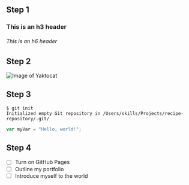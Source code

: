 ## Step 1

### This is an h3 header

###### This is an h6 header

## Step 2

![Image of Yaktocat](https://octodex.github.com/images/yaktocat.png)

## Step 3

```
$ git init
Initialized empty Git repository in /Users/skills/Projects/recipe-repository/.git/
```

``` javascript
var myVar = "Hello, world!";
```

## Step 4

- [ ] Turn on GitHub Pages
- [ ] Outline my portfolio
- [ ] Introduce myself to the world
